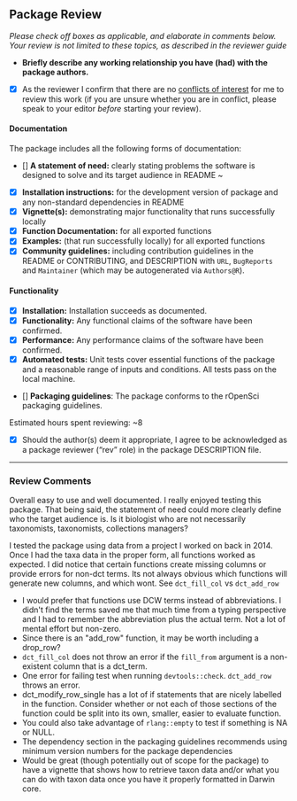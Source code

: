 ## Package Review

*Please check off boxes as applicable, and elaborate in comments below. Your review is not limited to these topics, as described in the reviewer guide*

-   **Briefly describe any working relationship you have (had) with the package authors.**
-   [x] As the reviewer I confirm that there are no [conflicts of interest](https://devguide.ropensci.org/policies.html#coi) for me to review this work (if you are unsure whether you are in conflict, please speak to your editor *before* starting your review).

#### Documentation

The package includes all the following forms of documentation:

-   [] **A statement of need:** clearly stating problems the software is designed to solve and its target audience in README ~ 
-   [x] **Installation instructions:** for the development version of package and any non-standard dependencies in README
-   [x] **Vignette(s):** demonstrating major functionality that runs successfully locally
-   [x] **Function Documentation:** for all exported functions
-   [x] **Examples:** (that run successfully locally) for all exported functions
-   [x] **Community guidelines:** including contribution guidelines in the README or CONTRIBUTING, and DESCRIPTION with `URL`, `BugReports` and `Maintainer` (which may be autogenerated via `Authors@R`).

#### Functionality

-   [x] **Installation:** Installation succeeds as documented.
-   [x] **Functionality:** Any functional claims of the software have been confirmed.
-   [x] **Performance:** Any performance claims of the software have been confirmed.
-   [x] **Automated tests:** Unit tests cover essential functions of the package and a reasonable range of inputs and conditions. All tests pass on the local machine.
-   [] **Packaging guidelines**: The package conforms to the rOpenSci packaging guidelines.

Estimated hours spent reviewing: ~8

-   [x] Should the author(s) deem it appropriate, I agree to be acknowledged as a package reviewer (“rev” role) in the package DESCRIPTION file.

------------------------------------------------------------------------

### Review Comments

Overall easy to use and well documented. I really enjoyed testing this package. 
That being said, the statement of need could more clearly define who the target audience is.
Is it  biologist who are not necessarily taxonomists, taxonomists, collections managers?

I tested the package using data from a project I worked on back in 2014. Once I had the taxa data
in the proper form, all functions worked as expected. I did notice that certain functions create missing columns or provide errors for non-dct terms. Its not always obvious which functions will generate new columns, and which wont. See `dct_fill_col` vs `dct_add_row`

- I would prefer that functions use DCW terms instead of abbreviations.
I didn't find the terms saved me that much time from a typing perspective
and I had to remember the abbreviation plus the actual term. Not a lot of mental effort
but non-zero. 
- Since there is an "add_row" function, it may be worth including a drop_row?  
- `dct_fill_col` does not throw an error if the `fill_from` argument is a non-existent column that is a dct_term.  
- One error for failing test when running `devtools::check`. `dct_add_row` throws an error.
- dct_modify_row_single has a lot of if statements that are nicely labelled in the function. Consider whether or not each of those sections of the function could be split into its own, smaller, easier to evaluate function. 
- You could also take advantage of `rlang::empty` to test if something is NA or
NULL. 
- The dependency section in the packaging guidelines recommends using minimum version numbers
for the package dependencies
- Would be great (though potentially out of scope for the package) to have a 
vignette that shows how to retrieve taxon data and/or what
you can do with taxon data once you have it properly formatted in Darwin core. 
